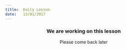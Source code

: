 ```yaml
---
title:  Daily Lesson
date:   13/01/2017
---
```


### <center>We are working on this lesson</center>
<center>Please come back later</center>